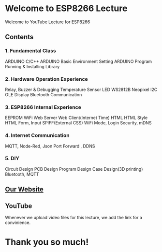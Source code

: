 ﻿# Welcome to ESP8266 Lecture

Welcome to YouTube Lecture for ESP8266 

## Contents
### 1. Fundamental Class
ARDUINO C/C++ 
ARDUINO Basic Environment Setting
ARDUINO Program Running & Installing Library
### 2. Hardware Operation Experience
Relay, Buzzer & Debugging
Temperature Sensor
LED WS2812B Neopixel
I2C  OLE Display
Bluetooth Communication
### 3. ESP8266 Internal Experience
EEPROM
WiFi
Web Server
Web Client(Internet Time)
HTML
HTML Style
HTML Form, Input
SPIFF(External CSS)
WiFi Mode, Login Security, mDNS 
### 4. Internet Communication
MQTT, Node-Red, Json
Port Forward , DDNS
### 5. DIY 
Circuit Design
PCB  Design
Program Design
Case Design(3D printing)
Bluetooth, MQTT  

## [Our Website](https://GoGoCom.github.io/)


## YouTube

Whenever we upload video files for this lecture, we add the link for a convinience.

# Thank you so much!

